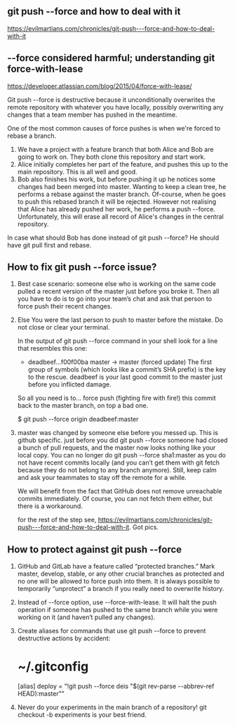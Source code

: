 
git push --force and how to deal with it
------------------------------------------
https://evilmartians.com/chronicles/git-push---force-and-how-to-deal-with-it

--force considered harmful; understanding git  force-with-lease
-------------------------------------------------------------------
https://developer.atlassian.com/blog/2015/04/force-with-lease/



Git push --force is destructive because it unconditionally overwrites the remote repository with whatever you have locally, possibly overwriting any changes that a team member has pushed in the meantime. 

One of the most common causes of force pushes is when we're forced to rebase a branch.

1) We have a project with a feature branch that both Alice and Bob are going to work on. They both clone this repository and start work.
2) Alice initially completes her part of the feature, and pushes this up to the main repository. This is all well and good.
3) Bob also finishes his work, but before pushing it up he notices some changes had been merged into master. Wanting to keep a clean tree, he performs a rebase against the master branch. Of-course, when he goes to push this rebased branch it will be rejected. However not realising that Alice has already pushed her work, he performs a push --force. Unfortunately, this will erase all record of Alice's changes in the central repository.

In case what should Bob has done instead of git push --force?
  He should have git pull first and rebase.


How to fix git push --force issue?
----------------------------------


1) Best case scenario: someone else who is working on the same code pulled a recent version of the master just before you broke it. 
   Then all you have to do is to go into your team’s chat and ask that person to force push their recent changes.

2) Else You were the last person to push to master before the mistake.
   Do not close or clear your terminal. 
   
   In the output of git push --force command in your shell look for a line that resembles this one:

    + deadbeef...f00f00ba master -> master (forced update)
    The first group of symbols (which looks like a commit’s SHA prefix) is the key to the rescue. deadbeef is your last good commit to the master just before you inflicted damage.

    So all you need is to… force push (fighting fire with fire!) this commit back to the master branch, on top a bad one.

    $ git push --force origin deadbeef:master


3) master was changed by someone else before you messed up.
   This is github specific.
   just before you did git push --force someone had closed a bunch of pull requests, and the master now looks nothing like your local copy. 
   You can no longer do git push --force sha1:master as you do not have recent commits locally (and you can’t get them with git fetch because they do not belong to any branch anymore). 
   Still, keep calm and ask your teammates to stay off the remote for a while.

   We will benefit from the fact that GitHub does not remove unreachable commits immediately. Of course, you can not fetch them either, but there is a workaround.

   for the rest of the step see, https://evilmartians.com/chronicles/git-push---force-and-how-to-deal-with-it. Got pics.



How to protect against git push --force
---------------------------------------

1) GitHub and GitLab have a feature called “protected branches.” Mark master, develop, stable, or any other crucial branches as protected and no one will be allowed to force push into them. 
   It is always possible to temporarily “unprotect” a branch if you really need to overwrite history.

2) Instead of --force option, use --force-with-lease. It will halt the push operation if someone has pushed to the same branch while you were working on it (and haven’t pulled any changes).

3) Create aliases for commands that use git push --force to prevent destructive actions by accident:

      # ~/.gitconfig
      [alias]
          deploy = "!git push --force deis \"$(git rev-parse --abbrev-ref HEAD):master\""

4) Never do your experiments in the main branch of a repository! git checkout -b experiments is your best friend.




   
